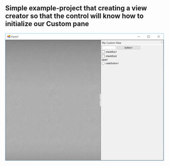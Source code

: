 ## Simple example-project that creating a view creator so that the control will know how to initialize our Custom pane 

![Preview RoboReader](CustomPane.png?raw=true)
